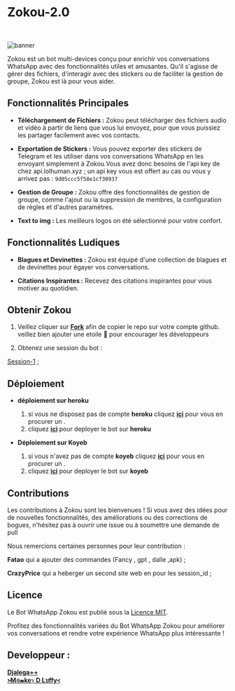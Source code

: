<p align="center"><h1>Zokou-2.0 </h1><br> </p>




![banner](Zokou.jpg)

 Zokou est un bot multi-devices conçu pour enrichir vos conversations WhatsApp avec des fonctionnalités utiles et amusantes. Qu'il s'agisse de gérer des fichiers, d'interagir avec des stickers ou de faciliter la gestion de groupe, Zokou est là pour vous aider.

## Fonctionnalités Principales

- **Téléchargement de Fichiers :** Zokou peut télécharger des fichiers audio et vidéo à partir de liens que vous lui envoyez, pour que vous puissiez les partager facilement avec vos contacts.

- **Exportation de Stickers :** Vous pouvez exporter des stickers de Telegram et les utiliser dans vos conversations WhatsApp en les envoyant simplement à Zokou.Vous avez donc besoins de l'api key de chez api.lolhuman.xyz ; un api  key vous est offert au cas ou vous y arrivez pas : ```9d05ccc5f58e1cf30937```

- **Gestion de Groupe :** Zokou offre des fonctionnalités de gestion de groupe, comme l'ajout ou la suppression de membres, la configuration de règles et d'autres paramètres.

- **Text to img :** Les meilleurs logos on été sélectionné pour votre confort.

## Fonctionnalités Ludiques

- **Blagues et Devinettes :** Zokou est équipé d'une collection de blagues et de devinettes pour égayer vos conversations.

- **Citations Inspirantes :** Recevez des citations inspirantes pour vous motiver au quotidien.


## Obtenir Zokou

1. Veillez cliquer sur **[Fork](https://github.com/djalega8000/Zokou-2.0/fork)** afin de copier le repo sur votre compte github.  veillez bien ajouter une etoile 🌟 pour encourager les développeurs 

2. Obtenez une session du bot : <br>
  
[Session-1](https://zokouscan-production.up.railway.app) ; <br>

 

## Déploiement
- **déploiement sur heroku**
  1. si vous ne disposez pas de compte **heroku** cliquez [**ici**](https://id.heroku.com/login) pour vous en procurer un .
  2.  cliquez [**ici**](https://dashboard.heroku.com/new?template=https://github.com/FaouzKK/zokou-french-version-whatsapp-bot) pour deployer le bot sur **heroku**

- **Déploiement sur Koyeb**
  1. si vous n'avez pas de compte **koyeb** cliquez [**ici**](https://dashboard.koyeb.com/signup) pour vous en procurer un .
  2.  cliquez [**ici**](https://app.koyeb.com/apps/deploy?type=git&repository=github.com%2Fdjalega8000%2FZokou-2.0&branch=main&name=zokou-md&env%5BNOM_OWNER%5D=FedoRA&env%5BPREFIXE%5D=%7E&env%5BMODE_PUBLIC%5D=non&env%5BLECTURE_AUTO_STATUS%5D=non&env%5BTELECHARGER_AUTO_STATUS%5D=oui&env%5BNOM_BOT%5D=Zokou+2.0&env%5BLIENS_MENU%5D=https%3A%2F%2Fstatic.animecorner.me%2F2023%2F08%2Fop2.jpg&env%5BNUMERO_OWNER%5D=22573777061&env%5BETAT%5D=1&env%5BDATABASE_URL%5D=postgres%3A%2F%2Fzokou_user%3Ab9o2NIT2r7YmvzQbH65e4Ub7ixY3T0jr%40dpg-cma2fsfqd2ns73dscejg-a.oregon-postgres.render.com%2Fzokou&env%5BWARN_COUNT%5D=3&env%5BSTARTING_BOT_MESSAGE%5D=oui&env%5BANTI_DELETE_MESSAGE%5D=oui&env%5BSESSION_ID%5D=
  ) pour deployer le bot sur **koyeb**

## Contributions

Les contributions à Zokou sont les bienvenues ! Si vous avez des idées pour de nouvelles fonctionnalités, des améliorations ou des corrections de bogues, n'hésitez pas à ouvrir une issue ou à soumettre une demande de pull 

Nous remercions certaines personnes pour leur contribution :

**Fatao** qui a ajouter des commandes  (Fancy , gpt , dalle ,apk) ; <br>

**CrazyPrice** qui a heberger un second site web en pour les session_id ;
                
## Licence

Le Bot WhatsApp Zokou est publié sous la [Licence MIT](https://opensource.org/licenses/MIT).

Profitez des fonctionnalités variées du Bot WhatsApp Zokou pour améliorer vos conversations et rendre votre expérience WhatsApp plus intéressante !


## Developpeur :
 
  [**Djalega++**](https://github.com/djalega8000/Zokou-MD/)  <br>
  [**᚛M๏𝓷keℽ D Lบffy᚜**](https://github.com/Faouz995)
 
